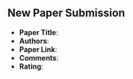 ## New Paper Submission

- **Paper Title**:
- **Authors**:
- **Paper Link**:
- **Comments**:
- **Rating**:
